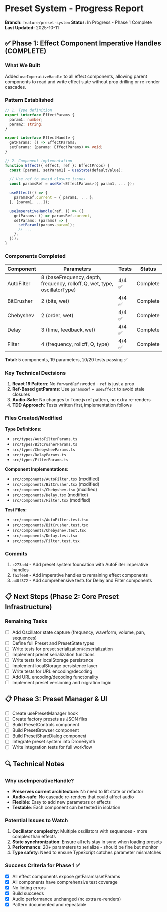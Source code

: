 # Preset System - Progress Report

**Branch:** `feature/preset-system`
**Status:** In Progress - Phase 1 Complete
**Last Updated:** 2025-10-11

## ✅ Phase 1: Effect Component Imperative Handles (COMPLETE)

### What We Built

Added `useImperativeHandle` to all effect components, allowing parent components to read and write effect state without prop drilling or re-render cascades.

### Pattern Established

```typescript
// 1. Type definition
export interface EffectParams {
  param1: number;
  param2: string;
}

export interface EffectHandle {
  getParams: () => EffectParams;
  setParams: (params: EffectParams) => void;
}

// 2. Component implementation
function Effect({ effect, ref }: EffectProps) {
  const [param1, setParam1] = useState(defaultValue);

  // Use ref to avoid closure issues
  const paramsRef = useRef<EffectParams>({ param1, ... });

  useEffect(() => {
    paramsRef.current = { param1, ... };
  }, [param1, ...]);

  useImperativeHandle(ref, () => ({
    getParams: () => paramsRef.current,
    setParams: (params) => {
      setParam1(params.param1);
      // ...
    },
  }));
}
```

### Components Completed

| Component | Parameters | Tests | Status |
|-----------|-----------|-------|--------|
| AutoFilter | 8 (baseFrequency, depth, frequency, rolloff, Q, wet, type, oscillatorType) | 4/4 ✅ | Complete |
| BitCrusher | 2 (bits, wet) | 4/4 ✅ | Complete |
| Chebyshev | 2 (order, wet) | 4/4 ✅ | Complete |
| Delay | 3 (time, feedback, wet) | 4/4 ✅ | Complete |
| Filter | 4 (frequency, rolloff, Q, type) | 4/4 ✅ | Complete |

**Total:** 5 components, 19 parameters, 20/20 tests passing ✅

### Key Technical Decisions

1. **React 19 Pattern**: No `forwardRef` needed - `ref` is just a prop
2. **Ref-Based getParams**: Use `paramsRef` + `useEffect` to avoid stale closures
3. **Audio-Safe**: No changes to Tone.js ref pattern, no extra re-renders
4. **TDD Approach**: Tests written first, implementation follows

### Files Created/Modified

**Type Definitions:**
- `src/types/AutoFilterParams.ts`
- `src/types/BitCrusherParams.ts`
- `src/types/ChebyshevParams.ts`
- `src/types/DelayParams.ts`
- `src/types/FilterParams.ts`

**Component Implementations:**
- `src/components/AutoFilter.tsx` (modified)
- `src/components/BitCrusher.tsx` (modified)
- `src/components/Chebyshev.tsx` (modified)
- `src/components/Delay.tsx` (modified)
- `src/components/Filter.tsx` (modified)

**Test Files:**
- `src/components/AutoFilter.test.tsx`
- `src/components/BitCrusher.test.tsx`
- `src/components/Chebyshev.test.tsx`
- `src/components/Delay.test.tsx`
- `src/components/Filter.test.tsx`

### Commits

1. `c273ad4` - Add preset system foundation with AutoFilter imperative handles
2. `fa1fee8` - Add imperative handles to remaining effect components
3. `a48f372` - Add comprehensive tests for Delay and Filter components

## 📋 Next Steps (Phase 2: Core Preset Infrastructure)

### Remaining Tasks

- [ ] Add Oscillator state capture (frequency, waveform, volume, pan, sequences)
- [ ] Define full Preset and PresetState types
- [ ] Write tests for preset serialization/deserialization
- [ ] Implement preset serialization functions
- [ ] Write tests for localStorage persistence
- [ ] Implement localStorage persistence layer
- [ ] Write tests for URL encoding/decoding
- [ ] Add URL encoding/decoding functionality
- [ ] Implement preset versioning and migration logic

## 📋 Phase 3: Preset Manager & UI

- [ ] Create usePresetManager hook
- [ ] Create factory presets as JSON files
- [ ] Build PresetControls component
- [ ] Build PresetBrowser component
- [ ] Build PresetShareDialog component
- [ ] Integrate preset system into DroneSynth
- [ ] Write integration tests for full workflow

## 🔍 Technical Notes

### Why useImperativeHandle?

- **Preserves current architecture**: No need to lift state or refactor
- **Audio-safe**: No cascade re-renders that could affect audio
- **Flexible**: Easy to add new parameters or effects
- **Testable**: Each component can be tested in isolation

### Potential Issues to Watch

1. **Oscillator complexity**: Multiple oscillators with sequences - more complex than effects
2. **State synchronization**: Ensure all refs stay in sync when loading presets
3. **Performance**: 20+ parameters to serialize - should be fine but monitor
4. **Type safety**: Need to ensure TypeScript catches parameter mismatches

### Success Criteria for Phase 1 ✅

- [x] All effect components expose getParams/setParams
- [x] All components have comprehensive test coverage
- [x] No linting errors
- [x] Build succeeds
- [x] Audio performance unchanged (no extra re-renders)
- [x] Pattern documented and repeatable
